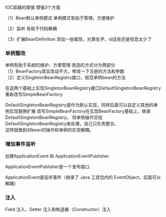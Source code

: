 IOC容器的增强
增强3个方面 

（1）Bean默认单例模式
单例模式有助于管理，方便维护

（2）监听
有助于代码解耦

（3）扩展BeanDefinition
添加一些属性，光靠名字，id这些还是信息太少了



### 单例整改
单例有助于系统的维护，方便管理
改造的方式分为两部分<br>
（1）BeanFactory其实改动不大，修改一下注册的方法和参数<br>
（2）定义SingletonBeanRegistry接口，规范单例bean的方法

在这两个基础上实现SingletonBeanRegistry接口DefaultSingletonBeanRegistry
重新改写SimpleBeanFactory<br>


DefaultSingletonBeanRegistry是作为默认实现，同样后面可以自定义其他的单例实现替换扩展
改写SimpleBeanFactory在实现BeanFactory基础上，继承DefaultSingletonBeanRegistry。
将单例操作交给DefaultSingletonBeanRegistry来处理，自己只负责整合。<br>
这样就做到对bean的操作和单例的实现解耦。

### 增加事件监听
创建ApplicationEvent 和 ApplicationEventPublisher

ApplicationEventPublisher是一个发布接口

ApplicationEvent是监听事件（继承了 Java 工具包内的 EventObject，后面可以解耦）

### 注入
Field 注入、Setter 注入和构造器（Constructor）注入

